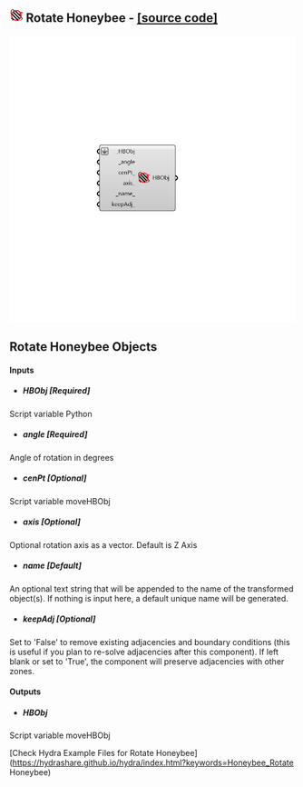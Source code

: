## ![](../../images/icons/Rotate_Honeybee.png) Rotate Honeybee - [[source code]](https://github.com/ladybug-tools/honeybee-legacy/tree/master/src/Honeybee_Rotate%20Honeybee.py)

![](../../images/components/Rotate_Honeybee.png)

Rotate Honeybee Objects
 -
 

#### Inputs
* ##### HBObj [Required]
Script variable Python
* ##### angle [Required]
Angle of rotation in degrees
* ##### cenPt [Optional]
Script variable moveHBObj
* ##### axis [Optional]
Optional rotation axis as a vector. Default is Z Axis
* ##### name [Default]
An optional text string that will be appended to the name of the transformed object(s).  If nothing is input here, a default unique name will be generated.
* ##### keepAdj [Optional]
Set to 'False' to remove existing adjacencies and boundary conditions (this is useful if you plan to re-solve adjacencies after this component). If left blank or set to 'True', the component will preserve adjacencies with other zones.

#### Outputs
* ##### HBObj
Script variable moveHBObj


[Check Hydra Example Files for Rotate Honeybee](https://hydrashare.github.io/hydra/index.html?keywords=Honeybee_Rotate Honeybee)